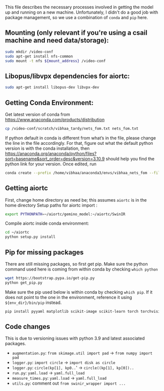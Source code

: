 This file describes the necessary processes involved in getting the model up and running on a new machine. Unfortunately,
I didn't do a good job with package management, so we use a combination of `conda` and `pip` here. 
## Mounting (only relevant if you're using a csail machine and need data/storage):
```bash
sudo mkdir /video-conf
sudo apt-get install nfs-common
sudo mount -t nfs ${mount_address} /video-conf
```

## Libopus/libvpx dependencies for aiortc:
```bash
sudo apt-get install libopus-dev libvpx-dev
```

## Getting Conda Environment:
Get latest version of conda from https://www.anaconda.com/products/distribution
```bash
cp /video-conf/scratch/vibhaa_tardy/nets_fom.txt nets_fom.txt
```

If python default in conda is different from what’s in the file, please change the line in the file accordingly. For that, figure out what the default python version is with the conda installation, then https://anaconda.org/anaconda/python/files?sort=basename&sort_order=desc&version=3.10.9 should help you find the python link for your version. Once edited, run
```bash
conda create --prefix /home/vibhaa/anaconda3/envs/vibhaa_nets_fom --file nets_fom.txt
```

## Getting aiortc
First, change home directory as need be; this assumes `aiortc` is in the home directory
Setup paths for aiortc import :
```bash
export PYTHONPATH=~/aiortc/gemino_model:~/aiortc/SwinIR
```

Compile aiortc inside conda environment: 
```bash
cd ~/aiortc
python setup.py install
```

## Pip for missing packages
There are still missing packages, so first get pip. Make sure the python command used here is coming from within conda by checking `which python`
```bash
wget https://bootstrap.pypa.io/get-pip.py
python get_pip.py
```

Make sure the pip used below is within conda by checking `which pip`. If it does not point to the one in the environment, reference it using
`${env_dir}/bin/pip` instead.
```bash
pip install pyyaml matplotlib scikit-image scikit-learn torch torchvision torchprofile pandas flow_vis lpips av protobuf==3.20.0 piq bitstring
```

## Code changes
This is due to versioning issues with python 3.9 and latest associated packages.
* `augmentation.py`: `from skimage.util import pad` &rarr; `from numpy import pad`
* `logger.py`: `import circle` &rarr; `import disk as circle`
* `logger.py`: `circle(kp[1], kp0..`' &rarr; `circle((kp[1], kp[0])..`
* `run.py`: `yaml.load` &rarr; `yaml.full_load`
* `measure_times.py`: `yaml.load` &rarr; `yaml.full_load`
* `utils.py`: comment out `from swinir_wrapper import ...`
